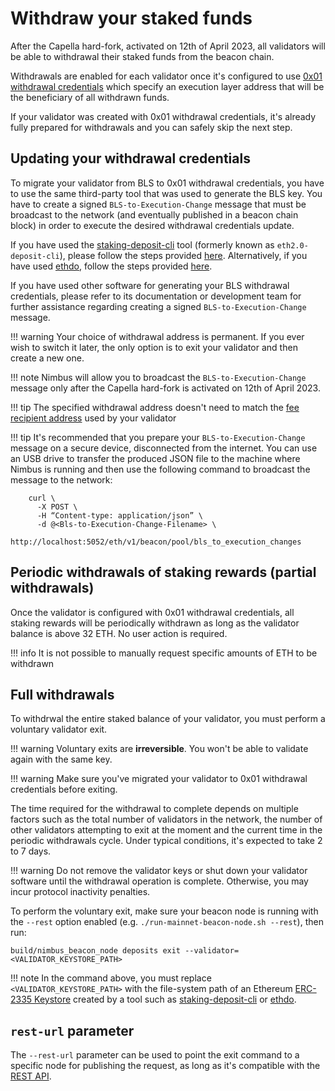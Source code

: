 # Withdraw your staked funds

After the Capella hard-fork, activated on 12th of April 2023, all validators will be able to withdrawal their staked funds from the beacon chain.

Withdrawals are enabled for each validator once it's configured to use [0x01 withdrawal credentials](https://notes.ethereum.org/@launchpad/withdrawals-faq#Q-What-are-0x00-and-0x01-withdrawal-credentials-prefixes) which specify an execution layer address that will be the beneficiary of all withdrawn funds.

If your validator was created with 0x01 withdrawal credentials, it's already fully prepared for withdrawals and you can safely skip the next step.

## Updating your withdrawal credentials

To migrate your validator from BLS to 0x01 withdrawal credentials, you have to use the same third-party tool that was used to generate the BLS key.
You have to create a signed `BLS-to-Execution-Change` message that must be broadcast to the network (and eventually published in a beacon chain block) in order to execute the desired withdrawal credentials update.

If you have used the [staking-deposit-cli](https://github.com/ethereum/staking-deposit-cli) tool (formerly known as `eth2.0-deposit-cli`), please follow the steps provided [here](https://launchpad.ethereum.org/en/btec/).
Alternatively, if you have used [ethdo](https://github.com/wealdtech/ethdo), follow the steps provided [here](https://github.com/wealdtech/ethdo/blob/master/docs/changingwithdrawalcredentials.md).

If you have used other software for generating your BLS withdrawal credentials, please refer to its documentation or development team for further assistance regarding creating a signed `BLS-to-Execution-Change` message.

!!! warning
    Your choice of withdrawal address is permanent.
    If you ever wish to switch it later, the only option is to exit your validator and then create a new one.

!!! note
    Nimbus will allow you to broadcast the `BLS-to-Execution-Change` message only after the Capella hard-fork is activated on 12th of April 2023.

!!! tip
    The specified withdrawal address doesn't need to match the [fee recipient address](./suggested-fee-recipient.md) used by your validator

!!! tip
    It's recommended that you prepare your `BLS-to-Execution-Change` message on a secure device, disconnected from the internet.
    You can use an USB drive to transfer the produced JSON file to the machine where Nimbus is running and then use the following command to broadcast the message to the network:

        curl \
          -X POST \
          -H “Content-type: application/json” \
          -d @<Bls-to-Execution-Change-Filename> \
          http://localhost:5052/eth/v1/beacon/pool/bls_to_execution_changes

## Periodic withdrawals of staking rewards (partial withdrawals)

Once the validator is configured with 0x01 withdrawal credentials, all staking rewards will be periodically withdrawn as long as the validator balance is above 32 ETH.
No user action is required.

!!! info
    It is not possible to manually request specific amounts of ETH to be withdrawn

## Full withdrawals

To withdrwal the entire staked balance of your validator, you must perform a voluntary validator exit.

!!! warning
    Voluntary exits are **irreversible**.
    You won't be able to validate again with the same key.

!!! warning
    Make sure you've migrated your validator to 0x01 withdrawal credentials before exiting.

The time required for the withdrawal to complete depends on multiple factors such as the total number of validators in the network, the number of other validators attempting to exit at the moment and the current time in the periodic withdrawals cycle.
Under typical conditions, it's expected to take 2 to 7 days.

!!! warning
    Do not remove the validator keys or shut down your validator software until the withdrawal operation is complete.
    Otherwise, you may incur protocol inactivity penalties.

To perform the voluntary exit, make sure your beacon node is running with the `--rest` option enabled (e.g. `./run-mainnet-beacon-node.sh --rest`), then run:

    build/nimbus_beacon_node deposits exit --validator=<VALIDATOR_KEYSTORE_PATH>

!!! note
    In the command above, you must replace `<VALIDATOR_KEYSTORE_PATH>` with the file-system path of an Ethereum [ERC-2335 Keystore](https://eips.ethereum.org/EIPS/eip-2335) created by a tool such as [staking-deposit-cli](https://github.com/ethereum/staking-deposit-cli) or [ethdo](https://github.com/wealdtech/ethdo).

## `rest-url` parameter

The `--rest-url` parameter can be used to point the exit command to a specific node for publishing the request, as long as it's compatible with the [REST API](./rest-api.md).
